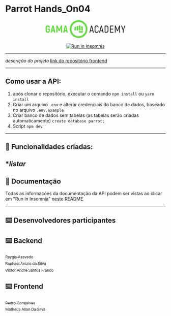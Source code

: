 # Parrot Hands_On04

<p align="center">
  <img src="./docs/logoGama.png" width="50%">
</p>
<p align="center">
<a href="#" target="_blank"><img src="https://insomnia.rest/images/run.svg" alt="Run in Insomnia"></a>
</p>


---

*descrição do projeto*
<a href="#" target="_blank">link do repositório frontend</a>

---
## Como usar a API:

1. após clonar o repositório, executar o comando `npm install` ou `yarn install`
2. Criar um arquivo `.env` e alterar credenciais do banco de dados, baseado no arquivo `.env.example`
3. Criar banco de dados sem tabelas (as tabelas serão criadas automaticamente) `create database parrot;`
3. Script `npm dev` 
  
---
## :memo: Funcionalidades criadas: 

****listar***
---


## :page_with_curl: Documentação

Todas as informações da documentação da API podem ser vistas ao clicar em "Run in Insomnia" neste README    


---


## :keyboard: Desenvolvedores participantes
## :keyboard: Backend
[<sub>Reygis Azevedo</sub>](https://github.com/Reygis)  
[<sub>Raphael Anizio da Silva </sub>](https://github.com/Reygis)  
[<sub>Víctor André Santos Franco</sub>](https://github.com/Reygis)  

## :keyboard: Frontend
[<sub>Pedro Gonçalves</sub>](https://github.com/Reygis)  
[<sub>Matheus Allan Da Silva </sub>](https://github.com/Reygis)  
